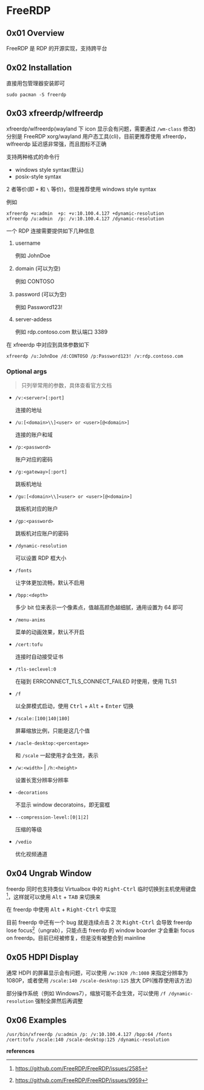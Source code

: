 # FreeRDP

## 0x01 Overview

FreeRDP 是 RDP 的开源实现，支持跨平台

## 0x02 Installation

直接用包管理器安装即可

```
sudo pacman -S freerdp
```

## 0x03 xfreerdp/wlfreerdp

xfreerdp/wlfreerdp(wayland 下 icon 显示会有问题，需要通过 `/wm-class` 修改) 分别是 FreeRDP xorg/wayland 用户态工具(cli)，目前更推荐使用 xfreerdp，wlfreerdp 延迟感非常强，而且图标不正确

支持两种格式的命令行

- windows style syntax(默认)
- posix-style syntax

2 者等价(即 `+` 和 `\` 等价)，但是推荐使用 windows style syntax

例如

```
xfreerdp +u:admin  +p: +v:10.100.4.127 +dynamic-resolution
xfreerdp /u:admin  /p: /v:10.100.4.127 /dynamic-resolution
```

一个 RDP 连接需要提供如下几种信息

1. username

   例如 JohnDoe

2. domain (可以为空)

   例如 CONTOSO

3. password (可以为空)

   例如 Password123!

4. server-addess

   例如 rdp.contoso.com 默认端口 3389

在 xfreerdp 中对应到具体参数如下

```
xfreerdp /u:JohnDoe /d:CONTOSO /p:Password123! /v:rdp.contoso.com
```

### Optional args

> 只列举常用的参数，具体查看官方文档

- `/v:<server>[:port]`

  连接的地址

- `/u:[<domain>\\]<user> or <user>[@<domain>]`

  连接的账户和域

- `/p:<password>`

  账户对应的密码

- `/g:<gateway>[:port]`

  跳板机地址

- `/gu:[<domain>\\]<user> or <user>[@<domain>]`

  跳板机对应的账户

- `/gp:<password>`

  跳板机对应账户的密码

- `/dynamic-resolution`

  可以设置 RDP 框大小

- `/fonts`

  让字体更加流畅，默认不启用

- `/bpp:<depth>`

  多少 bit 位来表示一个像素点，值越高颜色越细腻，通用设置为 64 即可

- `/menu-anims`

  菜单的动画效果，默认不开启

- `/cert:tofu`

  连接时自动接受证书

- `/tls-seclevel:0`

  在碰到 ERRCONNECT_TLS_CONNECT_FAILED 时使用，使用 TLS1

- `/f`

  以全屏模式启动，使用 <kbd>Ctrl</kbd> + <kbd>Alt</kbd> + <kbd>Enter</kbd> 切换

- `/scale:[100|140|180]`

  屏幕缩放比例，只能是这几个值

- `/sacle-desktop:<percentage>`

  和 `/scale` 一起使用才会生效，表示

- `/w:<width>` | `/h:<height>`

  设置长宽分辨率分辨率

- `-decorations`

  不显示 window decoratoins，即无窗框

- `--compression-level:[0|1|2]`

  压缩的等级

- `/vedio`

  优化视频通道

## 0x04 Ungrab Window

freerdp 同时也支持类似 Virtualbox 中的 <kbd>Right-Ctrl</kbd> 临时切换到主机使用键盘[^2]，这样就可以使用 <kbd>Alt</kbd> + <kbd>TAB</kbd> 来切换来

在 freerdp 中使用 <kbd>Alt</kbd> + <kbd>Right-Ctrl</kbd> 中实现

目前 freerdp 中还有一个 bug 就是连续点击 2 次 <kbd>Right-Ctrl</kbd> 会导致 freerdp lose focus[^4]（ungrab），只能点击 freerdp 的 window boarder 才会重新 focus on freerdp。目前已经被修复，但是没有被整合到 mainline

## 0x05 HDPI Display

通常 HDPI 的屏幕显示会有问题，可以使用 `/w:1920 /h:1080` 来指定分辨率为 1080P，或者使用 `/scale:140 /scale-desktop:125` 放大 DPI(推荐使用该方法)

部分操作系统（例如 Windows7），缩放可能不会生效，可以使用 `/f /dynamic-resolution` 强制全屏然后再调整

## 0x06 Examples

```
/usr/bin/xfreerdp /u:admin /p: /v:10.100.4.127 /bpp:64 /fonts /cert:tofu /scale:140 /scale-desktop:125 /dynamic-resolution
```

**references**

[^1]:https://github.com/awakecoding/FreeRDP-Manuals/blob/master/User/FreeRDP-User-Manual.markdown
[^2]:https://github.com/FreeRDP/FreeRDP/issues/2585
[^3]:https://github.com/FreeRDP/FreeRDP/issues/5114
[^4]:https://github.com/FreeRDP/FreeRDP/issues/9959